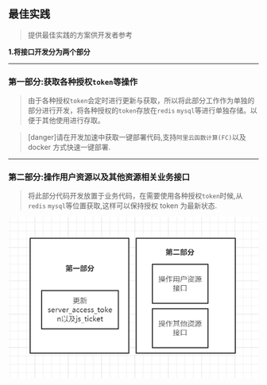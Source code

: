 ## 最佳实践

> 提供最佳实践的方案供开发者参考

**1.将接口开发分为两个部分**

---

### 第一部分:获取各种授权`token`等操作

> 由于各种授权`token`会定时进行更新与获取，所以将此部分工作作为单独的部分进行开发，将各种授权的`token`存放在`redis` `mysql`等进行单独存储。以便于其他使用进行存取。

> [danger]请在开发加速中获取一键部署代码,支持`阿里云函数计算(FC)`以及 docker 方式快速一键部署.

---

### 第二部分:操作用户资源以及其他资源相关业务接口

> 将此部分代码开发放置于业务代码，在需要使用各种授权`token`时候,从`redis` `mysql`等位置获取,这样可以保持授权 token 为最新状态.

![](../images/screenshot_1654655421560.png)

